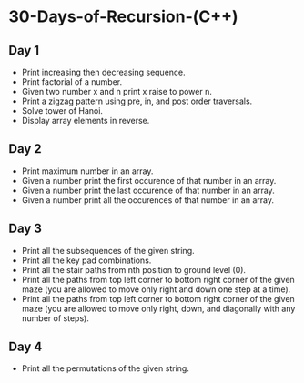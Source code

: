 # 30-Days-of-Recursion-(C++)
## Day 1
- Print increasing then decreasing sequence.
- Print factorial of a number.
- Given two number x and n print x raise to power n.
- Print a zigzag pattern using pre, in, and post order traversals.
- Solve tower of Hanoi.
- Display array elements in reverse.
## Day 2
- Print maximum number in an array.
- Given a number print the first occurence of that number in an array.
- Given a number print the last occurence of that number in an array.
- Given a number print all the occurences of that number in an array.
## Day 3
- Print all the subsequences of the given string.
- Print all the key pad combinations.
- Print all the stair paths from nth position to ground level (0).
- Print all the paths from top left corner to bottom right corner of the given maze (you are allowed to move only right and down one step at a time).
- Print all the paths from top left corner to bottom right corner of the given maze (you are allowed to move only right, down, and diagonally with any number of steps).
## Day 4
- Print all the permutations of the given string.

